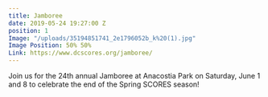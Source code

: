 ```yaml
---
title: Jamboree
date: 2019-05-24 19:27:00 Z
position: 1
Image: "/uploads/35194851741_2e1796052b_k%20(1).jpg"
Image Position: 50% 50%
Link: https://www.dcscores.org/jamboree/
---
```


Join us for the 24th annual Jamboree at Anacostia Park on Saturday, June 1 and 8 to celebrate the end of the Spring SCORES season!